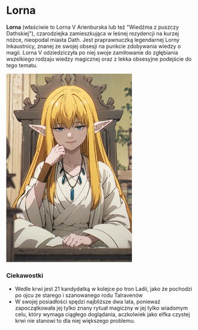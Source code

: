 # Lorna

**Lorna** (właściwie to Lorna V Arienburska lub też "Wiedźma z puszczy Dathskiej"), czarodziejka zamieszkująca w leśnej rezydencji na kurzej nóżce, nieopodal miasta Dath. Jest praprawnuczką legendarnej Lorny Inkaustnicy, znanej ze swojej obsesji na punkcie zdobywania wiedzy o magii. Lorna V odziedziczyła po niej swoje zamiłowanie do zgłębiania wszelkiego rodzaju wiedzy magicznej oraz z lekka obsesyjne podejście do tego tematu. 



<img title="" src="Images/Lorna.png" alt="loading-ag-66" style="zoom:67%;" data-align="center">

### Ciekawostki

- Wedle krwi jest 21 kandydatką w kolejce po tron Ladii, jako że pochodzi po ojcu ze starego i szanowanego rodu Talravenów
- W swojej posiadłości spędzi najbliższe dwa lata, ponieważ zapoczątkowała jej tylko znany rytuał magiczny w jej tylko wiadomym celu, który wymaga ciągłego doglądania, aczkolwiek jako elfka czystej krwi nie stanowi to dla niej większego problemu.


